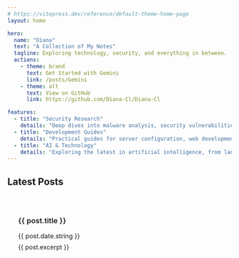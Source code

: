 ```yaml
---
# https://vitepress.dev/reference/default-theme-home-page
layout: home

hero:
  name: "Dìana"
  text: "A Collection of My Notes"
  tagline: Exploring technology, security, and everything in between.
  actions:
    - theme: brand
      text: Get Started with Gemini
      link: /posts/Gemini
    - theme: alt
      text: View on GitHub
      link: https://github.com/Diana-Cl/Diana-Cl

features:
  - title: "Security Research"
    details: "Deep dives into malware analysis, security vulnerabilities, and threat intelligence."
  - title: "Development Guides"
    details: "Practical guides for server configuration, web development and more."
  - title: "AI & Technology"
    details: "Exploring the latest in artificial intelligence, from language models to diffusion techniques."
---
```


<script setup>
import { data as posts } from './.vitepress/posts.data.js'
</script>

<div class="vp-doc" style="margin-top: 2rem;">
  <h2>Latest Posts</h2>
  <div class="posts-list">
    <article v-for="post of posts" :key="post.url" class="post-item">
      <h3>
        <a :href="post.url" class="post-link">{{ post.title }}</a>
      </h3>
      <p class="post-date">{{ post.date.string }}</p>
      <p class="post-excerpt" v-if="post.excerpt">{{ post.excerpt }}</p>
    </article>
  </div>
</div>

<style scoped>
.posts-list {
  display: grid;
  gap: 1.5rem;
  margin-top: 1rem;
}

.post-item {
  padding: 1.5rem;
  border: 1px solid var(--vp-c-divider);
  border-radius: 8px;
  transition: all 0.3s ease;
}

.post-item:hover {
  border-color: var(--vp-c-brand);
  box-shadow: 0 4px 12px rgba(0,0,0,0.1);
}

.post-link {
  color: var(--vp-c-brand);
  text-decoration: none;
  font-weight: 600;
}

.post-link:hover {
  text-decoration: underline;
}

.post-date {
  color: var(--vp-c-text-2);
  font-size: 0.9rem;
  margin: 0.5rem 0;
}

.post-excerpt {
  color: var(--vp-c-text-1);
  margin: 0;
}
</style>

